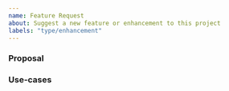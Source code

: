 ```yaml
---
name: Feature Request
about: Suggest a new feature or enhancement to this project
labels: "type/enhancement"
---
```


<!--
Hi there,

Thank you for opening an issue. Please be give a detailed description of the issue you are experiencing! 
This will make it easier for us to review your issue.

-->

### Proposal
<!--
If you have an idea for a way to address the problem please describe it below.
-->

### Use-cases
<!--
In order to properly evaluate the feature request, it is necessary to understand
the use-cases for it. Please describe below the _end goal_ you are trying to
achieve that has led you to request this feature.
-->


